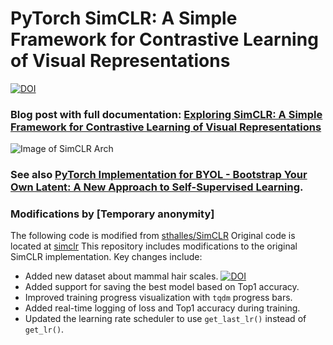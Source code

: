 # PyTorch SimCLR: A Simple Framework for Contrastive Learning of Visual Representations
[![DOI](https://zenodo.org/badge/241184407.svg)](https://zenodo.org/badge/latestdoi/241184407)


### Blog post with full documentation: [Exploring SimCLR: A Simple Framework for Contrastive Learning of Visual Representations](https://sthalles.github.io/simple-self-supervised-learning/)

![Image of SimCLR Arch](https://sthalles.github.io/assets/contrastive-self-supervised/cover.png)

### See also [PyTorch Implementation for BYOL - Bootstrap Your Own Latent: A New Approach to Self-Supervised Learning](https://github.com/sthalles/PyTorch-BYOL).

### **Modifications by [Temporary anonymity]**
The following code is modified from [sthalles/SimCLR](https://github.com/sthalles/SimCLR)
Original code is located at [simclr](https://github.com/sthalles/SimCLR/blob/master)
This repository includes modifications to the original SimCLR implementation. Key changes include:
- Added new dataset about mammal hair scales. [![DOI](https://zenodo.org/badge/DOI/10.5281/zenodo.14863215.svg)](https://doi.org/10.5281/zenodo.14863215)
- Added support for saving the best model based on Top1 accuracy.
- Improved training progress visualization with `tqdm` progress bars.
- Added real-time logging of loss and Top1 accuracy during training.
- Updated the learning rate scheduler to use `get_last_lr()` instead of `get_lr()`.
